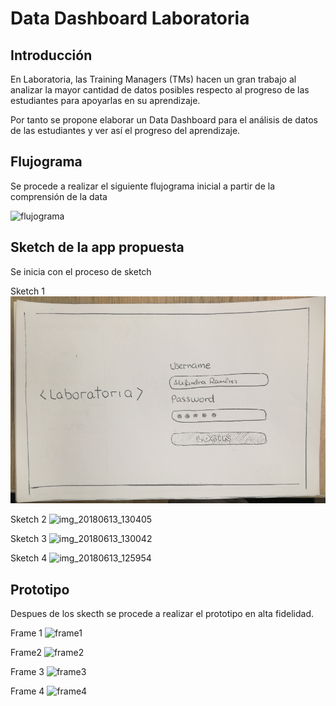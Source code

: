 # Data Dashboard Laboratoria

## Introducción

En Laboratoria, las Training Managers (TMs) hacen un gran trabajo al analizar la
mayor cantidad de datos posibles respecto al progreso de las estudiantes para
apoyarlas en su aprendizaje.

Por tanto se propone elaborar un Data Dashboard para el análisis de datos de las estudiantes y ver así el progreso del aprendizaje.
## Flujograma

Se procede a realizar el siguiente flujograma inicial a partir de la comprensión de la data

![flujograma](https://user-images.githubusercontent.com/39382009/41407448-108639fa-6f95-11e8-89c9-422b1725feec.png)


## Sketch de la app propuesta

Se inicia con el proceso de sketch

Sketch 1
![img_20180613_130310](https://github.com/RebecaStefany/lim-2018-05-bc-core-pm-datadashboard/blob/develop/img/skecth1.png)

Sketch 2
![img_20180613_130405](https://user-images.githubusercontent.com/39382009/41405943-a8343e78-6f90-11e8-9ed7-3dee86f3ccb0.jpg)

Sketch 3
![img_20180613_130042](https://user-images.githubusercontent.com/39382009/41405941-a7f1824a-6f90-11e8-8e63-cabd0ddd0021.jpg)

Sketch 4
![img_20180613_125954](https://user-images.githubusercontent.com/39382009/41405944-a853dcf6-6f90-11e8-902f-c783d2cc880d.jpg)


## Prototipo
Despues de los skecth se procede a realizar el prototipo en alta fidelidad.

Frame 1
![frame1](https://user-images.githubusercontent.com/39382009/41407565-69ac8868-6f95-11e8-841d-4ce161bd26f4.png)

Frame2
![frame2](https://user-images.githubusercontent.com/39382009/41407566-69cd5200-6f95-11e8-8ddc-5c6a6c46d1f8.png)

Frame 3
![frame3](https://user-images.githubusercontent.com/39382009/41407567-69eb744c-6f95-11e8-910b-b7aee2093b59.png)

Frame 4
![frame4](https://user-images.githubusercontent.com/39382009/41407568-6a18e544-6f95-11e8-911f-a873a18282b0.png)
